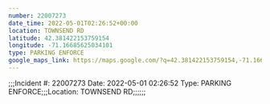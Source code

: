 ```yaml
---
number: 22007273
date_time: 2022-05-01T02:26:52+00:00
location: TOWNSEND RD
latitude: 42.381422153759154
longitude: -71.16685625034101
type: PARKING ENFORCE
google_maps_link: https://maps.google.com/?q=42.381422153759154,-71.16685625034101
---
```


;;;Incident #: 22007273  Date: 2022-05-01 02:26:52   Type: PARKING ENFORCE;;;Location: TOWNSEND RD;;;;;;

